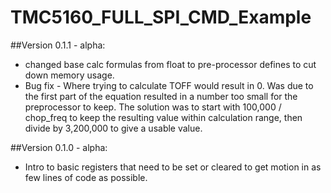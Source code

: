 # TMC5160_FULL_SPI_CMD_Example

##Version 0.1.1 - alpha:
- changed base calc formulas from float to pre-processor defines to cut down memory usage.
- Bug fix - Where trying to calculate TOFF would result in 0. Was due to the first part of the equation resulted in a number too small for the preprocessor to keep. The solution was to start with 100,000 / chop_freq to keep the resulting value within calculation range, then divide by 3,200,000 to give a usable value.

##Version 0.1.0 - alpha:
- Intro to basic registers that need to be set or cleared to get motion in as few lines of code as possible.
